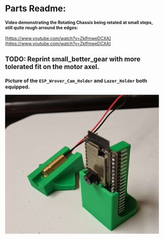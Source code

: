 

# Parts Readme:

#### Video demonstrating the Rotating Chassis being rotated at small steps, still quite rough arround the edges:
[https://www.youtube.com/watch?v=ZklfmweDCXA](https://www.youtube.com/watch?v=ZklfmweDCXA)

## TODO: Reprint small_better_gear with more tolerated fit on the motor axel.

### Picture of the `ESP_Wrover_Cam_Holder` and `Lazer_Holder` both equipped. 
![Holders 1](./static/holders1.png)
